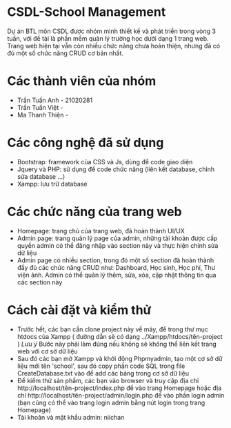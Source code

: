 # CSDL-School Management

Dự án BTL môn CSDL được nhóm mình thiết kế và phát triển trong vòng 3 tuần, với đề tài là phần mềm quản lý trường học dưới dạng 1 trang web. Trang web hiện tại vẫn còn nhiều chức năng chưa hoàn thiện, nhưng đã có đủ một số chức năng CRUD cơ bản nhất.

# Các thành viên của nhóm
- Trần Tuấn Anh - 21020281
- Trần Tuấn Việt - 
- Ma Thanh Thiện -

# Các công nghệ đã sử dụng
- Bootstrap: framework của CSS và Js, dùng để code giao diện
- Jquery và PHP: sử dụng để code chức năng (liên kết database, chỉnh sửa database ...)
- Xampp: lưu trữ database

# Các chức năng của trang web
- Homepage: trang chủ của trang web, đã hoàn thành UI/UX
- Admin page: trang quản lý page của admin, những tài khoản được cấp quyền admin có thể đăng nhập vào section này và thực hiện chỉnh sửa dữ liệu
- Admin page có nhiều section, trong đó một số section đã hoàn thành đầy đủ các chức năng CRUD như: Dashboard, Học sinh, Học phí, Thư viện ảnh. Admin có thể quản lý thêm, sửa, xóa, cập nhật thông tin qua các section này

# Cách cài đặt và kiểm thử
- Trước hết, các bạn cần clone project này về máy, để trong thư mục htdocs của Xampp ( đường dẫn sẽ có dạng ../Xampp/htdocs/tên-project )
_Lưu ý_ Bước này phải làm đúng nếu không sẽ không thể liên kết trang web với cơ sở dữ liệu
- Sau đó các bạn mở Xampp và khởi động Phpmyadmin, tạo một cơ sở dữ liệu mới tên 'school', sau đó copy phần code SQL trong file CreateDatabase.txt vào để add các bảng trong cơ sở dữ liệu
- Để kiểm thử sản phẩm, các bạn vào browser và truy cập địa chỉ http://localhost/tên-project/index.php để vào trang Homepage hoặc địa chỉ http://localhost/tên-project/admin/login.php để vào phần login admin (bạn cũng có thể vào trang login admin bằng nút login trong trang Homepage)
- Tài khoản và mật khẩu admin: niichan
